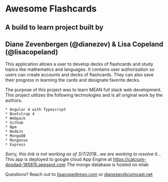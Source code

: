 # Awesome Flashcards

## A build to learn project built by ##

## Diane Zevenbergen (@dianezev) & Lisa Copeland (@lisacopeland)

This application allows a user to develop decks of flashcards and study topics like mathematics and languages. It contains user authorization so users can create accounts and decks of flashcards. They can also save their progress in learning the cards and designate favorite decks.  

The purpose of this project was to learn MEAN full stack web development. This project utilizes the following technologies and is all original work by the authors. 

	* Angular 4 with Typescript
	* Bootstrap 4
	* Webpack
	* Github
	* Npm 
	* NodeJs
	* MongoDB
	* Mongoose
	* Express


*Sorry, this link is not working as of 3/7/2018...we are working to resolve it...* This app is deployed to google cloud App Engine at https://calcium-doodad-185815.appspot.com 
The mongo database is hosted on mlab

Questions? Reach out to lisacope@msn.com or dianezev@comcast.net
